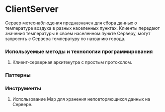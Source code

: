# ClientServer
Сервер метеонаблюдения предназначен для сбора данных о температуре воздуха в разных населенных пунктах.
  Клиенты передают значения температуры в своем населенном пункте Серверу, могут запросить с Сервера температуру по названию города.
### Используемые методы и технологии программирования
  1. Клиент-серверная архитекутра с простым протоколом.
### Паттерны 

### Инструменты
  1. Использование Map для хранения неповторяющихся данных на Сервере.